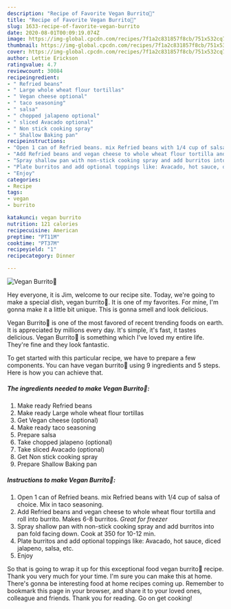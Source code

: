 ```yaml
---
description: "Recipe of Favorite Vegan Burrito🌯"
title: "Recipe of Favorite Vegan Burrito🌯"
slug: 1633-recipe-of-favorite-vegan-burrito
date: 2020-08-01T00:09:19.074Z
image: https://img-global.cpcdn.com/recipes/7f1a2c831857f8cb/751x532cq70/vegan-burrito🌯-recipe-main-photo.jpg
thumbnail: https://img-global.cpcdn.com/recipes/7f1a2c831857f8cb/751x532cq70/vegan-burrito🌯-recipe-main-photo.jpg
cover: https://img-global.cpcdn.com/recipes/7f1a2c831857f8cb/751x532cq70/vegan-burrito🌯-recipe-main-photo.jpg
author: Lettie Erickson
ratingvalue: 4.7
reviewcount: 30084
recipeingredient:
- " Refried beans"
- " Large whole wheat flour tortillas"
- " Vegan cheese optional"
- " taco seasoning"
- " salsa"
- " chopped jalapeno optional"
- " sliced Avacado optional"
- " Non stick cooking spray"
- " Shallow Baking pan"
recipeinstructions:
- "Open 1 can of Refried beans. mix Refried beans with 1/4 cup of salsa of choice. Mix in taco seasoning."
- "Add Refried beans and vegan cheese to whole wheat flour tortilla and roll into burrito. Makes 6-8 burritos. *Great for freezer*"
- "Spray shallow pan with non-stick cooking spray and add burritos into pan fold facing down. Cook at 350 for 10-12 min."
- "Plate burritos and add optional toppings like: Avacado, hot sauce, diced jalapeno, salsa, etc."
- "Enjoy"
categories:
- Recipe
tags:
- vegan
- burrito

katakunci: vegan burrito 
nutrition: 121 calories
recipecuisine: American
preptime: "PT11M"
cooktime: "PT37M"
recipeyield: "1"
recipecategory: Dinner

---
```



![Vegan Burrito🌯](https://img-global.cpcdn.com/recipes/7f1a2c831857f8cb/751x532cq70/vegan-burrito🌯-recipe-main-photo.jpg)

Hey everyone, it is Jim, welcome to our recipe site. Today, we're going to make a special dish, vegan burrito🌯. It is one of my favorites. For mine, I'm gonna make it a little bit unique. This is gonna smell and look delicious.

Vegan Burrito🌯 is one of the most favored of recent trending foods on earth. It is appreciated by millions every day. It's simple, it's fast, it tastes delicious. Vegan Burrito🌯 is something which I've loved my entire life. They're fine and they look fantastic.




To get started with this particular recipe, we have to prepare a few components. You can have vegan burrito🌯 using 9 ingredients and 5 steps. Here is how you can achieve that.

<!--inarticleads1-->

##### The ingredients needed to make Vegan Burrito🌯:

1. Make ready  Refried beans
1. Make ready  Large whole wheat flour tortillas
1. Get  Vegan cheese (optional)
1. Make ready  taco seasoning
1. Prepare  salsa
1. Take  chopped jalapeno (optional)
1. Take  sliced Avacado (optional)
1. Get  Non stick cooking spray
1. Prepare  Shallow Baking pan




<!--inarticleads2-->

##### Instructions to make Vegan Burrito🌯:

1. Open 1 can of Refried beans. mix Refried beans with 1/4 cup of salsa of choice. Mix in taco seasoning.
1. Add Refried beans and vegan cheese to whole wheat flour tortilla and roll into burrito. Makes 6-8 burritos. *Great for freezer*
1. Spray shallow pan with non-stick cooking spray and add burritos into pan fold facing down. Cook at 350 for 10-12 min.
1. Plate burritos and add optional toppings like: Avacado, hot sauce, diced jalapeno, salsa, etc.
1. Enjoy




So that is going to wrap it up for this exceptional food vegan burrito🌯 recipe. Thank you very much for your time. I'm sure you can make this at home. There's gonna be interesting food at home recipes coming up. Remember to bookmark this page in your browser, and share it to your loved ones, colleague and friends. Thank you for reading. Go on get cooking!
